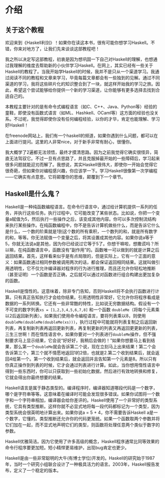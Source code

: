 # 介绍

## 关于这个教程

欢迎来到《Haskell利剑》！如果你在读这本书，很有可能你想学习Haskell。不错，你来对地方了，让我们先来谈谈这部教程吧！

我之所以决定写这部教程，初衷是因为想巩固一下自己对Haskell的理解，也想通过我理解的维度去帮助新的小伙伴学习Haskell。在网上，其实已经有一些关于Haskell的教程了。当我开始学Haskell的时候，我并不是只从一个渠道学习。我通过阅读不同的教程和文章来学习，毕竟每篇文章都会有一些独到的见解。通过不同渠道的学习，我将这些碎片化的知识整合到了一块，就这样开始我的学习之旅。因此，希望这个尝试能够给你提供一个新的学习渠道，让你能够有更多选择去找到合适自己的。

本教程主要针对的是有命令式编程语言（如C、C++、Java、Python等）经验的童鞋，即使没有函数式语言（如ML、Hashkell、OCaml等）这方面的经验也没关系。不过呢，我觉得即使你没有任何编程经验，以你的才华，肯定也能理解、学习好Haskell！

在freenode网站上，我们有一个haskell的频道，如果你遇到什么问题，都可以在上面进行提问。这里的人非常nice，对于新手非常有耐心，很懂你。

我大概学了2遍都无法领悟，最终才摸清思路。因为之前我觉得它确实很怪异，简直无法驾驭它。不过一旦有点思路了，并且克服掉最开始的一些障碍后，学习起来很多问题就能迎刃而解了。我想说，其实Haskell很伟大，即使你一开始会觉得它很奇葩，但如果你对编程感兴趣，你应该学一下。学习Haskell很像第一次学编程——它确实有点意思。它将颠覆你的思维，颠覆到下一个章节。


## Haskell是什么鬼？

Haskell是一种纯函数编程语言。在命令行语言中，通过给计算机提供一系列的任务，并执行这些任务。执行过程中，它可能改变了某些状态。比如说，你把一个变量a赋值为5，然后执行一些操作之后，该变成其他内容。你可以多次控制流结构来执行某些操作。在纯函数编程中，你不是告诉计算机做些什么，而是告诉它什么是什么，一个数的阶乘就是1到这个数的所有乘积，一个数列的和，就是所有数字的和，等等。你无法赋值一个变量之后，将其设置成其他内容。如果你说a等于5，你就无法说a是其他，因为你已经说过它等于5了。你想干嘛啦，想撒谎吗？所以嘛，在纯函数语言中，函数没有“副作用”的。函数唯一可以做到的就是计算之后返回结果。首先，这样看来似乎是有点局限的，但是实际上，它有一个正面的意义：如果函数通过相同参数被调用两次的话，都会保证返回相同结果。这就叫做引用透明性，它不仅允许编译器对程序的行为进行推理，而且还允许你轻松地推断（甚至证明）一个函数是否正确，之后就可以通过对函数进行组合构建出更加复杂的函数。

Haskell是惰性的。这意味着，除非专门告知，否则Haskell将不会执行函数进行计算。只有真正告知执行才会给你结果。引用透明性非常好，它允许你将程序看成是数据的一系列转换。它还有一些非常酷的特性，比如说无穷数据结构。假设有一个不可变的数字列表`xs = [1,2,3,4,5,6,7,8]` 和一个函数 `doubleMe`（将每个元素乘以2后返回新列表）。如果我们使用命令编程语言，要将列表乘以8，则使用`doubleMe(doubleMe(doubleMe(xs)))`，执行过程中可能就将列表复制之后返回新列表，再复制新列表再返回更新列表，再复制更新的列表又再返回更更新的列表，三生三世啊！而在惰性语言中，如果你要对一个列表进行`doubleMe`操作，但不强制要求马上显示结果，它会说“好好好，我稍后会做的！”如果你想要马上看到结果，那么第一个`doubleMe`就会告诉第二个说，现在立刻马上出来结果！第二个会告诉第三个，第三个就不情愿地返回1的2倍，也就是2.第二个收到结果后，就会返回4给第一个。第一个收到结果后，就会返回并且告知第一个元素是8。所以只有你真正操作到列表的时候，它才会通过列表进行计算。如此，当你想用惰性语言中得到一些东西时，你可以只获取到一些初始化数据，然后进行有效地转换和修复，它就会得出你最终想要的结果。

Haskell语言是属于静态类型的。编译程序时，编译器知道哪段代码是一个数字，哪个是字符串等等。这意味着在编译时可能会发现很多错误。如果你试图将一个数字和一个字符串相加，编译器会给你差评的。Haskell使用了一个非常好的类型系统，它具有类型推断。这样你就不必显式地将每一段代码都标记为一个类型，因为类型系统会很英明地计算出来。如果你说a = 5 + 4，你不需要告诉Haskell a是一个数字，它懂的。类型推断还允许你的代码更笼统。如果一个函数取两个参数并将它们加在一起，而不显式地声明它们的类型，则函数将处理任意两个类似于数字的参数。

Haskell优雅简洁。因为它使用了许多高级的概念，Haskell程序通常比同等效果的命令行程序要更加短。短小精悍更易维护，出现bug肯定也更少。

Haskell是由一些非常聪明的大牛(有博士学位)开发的。Haskell的研究始于1987年，当时一个研究小组联合设计了一种极具活力的语言。2003年，Haskell报告发布，定义了一个稳定的版本。